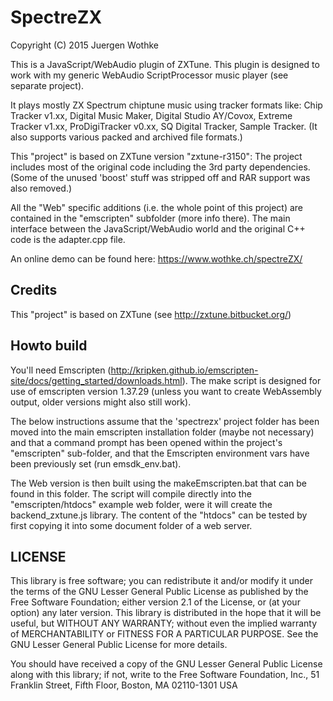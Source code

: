 # SpectreZX

Copyright (C) 2015 Juergen Wothke

This is a JavaScript/WebAudio plugin of ZXTune. This plugin is designed to work with my 
generic WebAudio ScriptProcessor music player (see separate project). 

It plays mostly ZX Spectrum chiptune music using tracker formats like: Chip Tracker v1.xx, 
Digital Music Maker, Digital Studio AY/Covox, Extreme Tracker v1.xx, ProDigiTracker v0.xx, 
SQ Digital Tracker, Sample Tracker. (It also supports various packed and archived file formats.)

This "project" is based on ZXTune version "zxtune-r3150": The project includes most of the 
original code including the 3rd party dependencies. (Some of the unused 'boost' stuff was 
stripped off and RAR support was also removed.)

All the "Web" specific additions (i.e. the whole point of this project) are contained in the 
"emscripten" subfolder (more info there). The main interface between the JavaScript/WebAudio 
world and the original C++ code is the adapter.cpp file.

An online demo can be found here: https://www.wothke.ch/spectreZX/


## Credits
This "project" is based on ZXTune (see http://zxtune.bitbucket.org/)


## Howto build

You'll need Emscripten (http://kripken.github.io/emscripten-site/docs/getting_started/downloads.html). The make script 
is designed for use of emscripten version 1.37.29 (unless you want to create WebAssembly output, older versions might 
also still work).

The below instructions assume that the 'spectrezx' project folder has been moved into the main emscripten 
installation folder (maybe not necessary) and that a command prompt has been opened within the 
project's "emscripten" sub-folder, and that the Emscripten environment vars have been previously 
set (run emsdk_env.bat).

The Web version is then built using the makeEmscripten.bat that can be found in this folder. The 
script will compile directly into the "emscripten/htdocs" example web folder, were it will create 
the backend_zxtune.js library. The content of the "htdocs" can be tested by first copying it into some 
document folder of a web server. 


## LICENSE

This library is free software; you can redistribute it and/or modify it
under the terms of the GNU Lesser General Public License as published by
the Free Software Foundation; either version 2.1 of the License, or (at
your option) any later version. This library is distributed in the hope
that it will be useful, but WITHOUT ANY WARRANTY; without even the implied
warranty of MERCHANTABILITY or FITNESS FOR A PARTICULAR PURPOSE. See the
GNU Lesser General Public License for more details.

You should have received a copy of the GNU Lesser General Public
License along with this library; if not, write to the Free Software
Foundation, Inc., 51 Franklin Street, Fifth Floor, Boston, MA  02110-1301 USA

